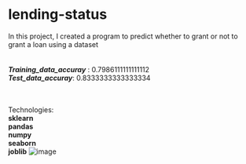 # lending-status
In this project, I created a program to predict whether to grant or not to grant a loan using a dataset
<br>
<br>
<br>
_**Training_data_accuray**_ : 0.7986111111111112
<br>
**_Test_data_accuray_**: 0.8333333333333334
<br>
<br>
<br>

Technologies:
<br>
**sklearn**
<br>
**pandas**
<br>
**numpy**
<br>
**seaborn**
<br>
**joblib**
![image](https://github.com/jamshid-ds/lending-status/assets/117648241/031140dc-c3d1-4a8a-ba4a-811ce8f4bc71)
